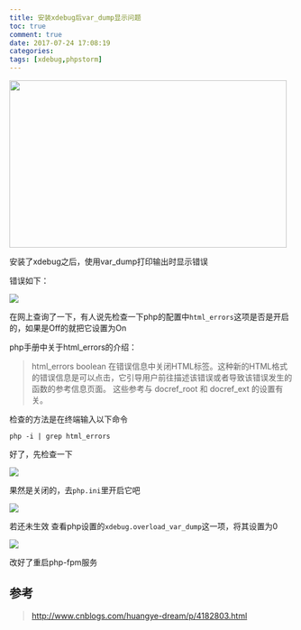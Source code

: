 ```yaml
---
title: 安装xdebug后var_dump显示问题
toc: true
comment: true
date: 2017-07-24 17:08:19
categories:
tags: [xdebug,phpstorm]
---
```


<img src="/images/20170724150088775879.png" width="492" height="297"/>


 安装了xdebug之后，使用var_dump打印输出时显示错误

<!--more-->

 错误如下：

 <img src="/images/20170724150088734626603.jpg"/>



在网上查询了一下，有人说先检查一下php的配置中`html_errors`这项是否是开启的，如果是Off的就把它设置为On

php手册中关于html_errors的介绍：
>html_errors boolean
在错误信息中关闭HTML标签。这种新的HTML格式的错误信息是可以点击，它引导用户前往描述该错误或者导致该错误发生的函数的参考信息页面。 这些参考与 docref_root 和 docref_ext 的设置有关。

检查的方法是在终端输入以下命令

```
php -i | grep html_errors
```

好了，先检查一下


<img src="/images/20170724150088750041484.jpg"/>

果然是关闭的，去`php.ini`里开启它吧

<img src="/images/20170724150088738770125.jpg"/>

若还未生效
查看php设置的`xdebug.overload_var_dump`这一项，将其设置为0

<img src="/images/20170725150097075965208.png"/>

改好了重启php-fpm服务




## 参考

> http://www.cnblogs.com/huangye-dream/p/4182803.html


